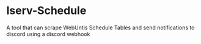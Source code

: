 # Iserv-Schedule
A tool that can scrape WebUntis Schedule Tables and send notifications to discord using a discord webhook
